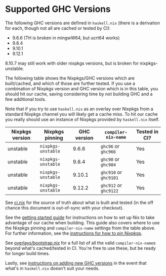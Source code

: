 # Supported GHC Versions

The following GHC versions are defined in `haskell.nix` (there is a derivation
for each, though not all are cached or tested by CI):

- 9.6.6 (TH is broken in mingwW64, but ucrt64 works)
- 9.8.4
- 9.10.1
- 9.12.1

8.10.7 may still work with older nixpkgs versions, but is broken for
nixpkgs-unstable.

The following table shows the Nixpkgs/GHC versions which are built/cached, and
which of those are further tested.  If you use a combination of Nixpkgs version
and GHC version which is in this table, you should hit our cache, saving
considering time by not building GHC and a few additional tools.

Note that if you try to use `haskell.nix` as an overlay over Nixpkgs from a
standard Nixpkgs channel you will likely get a cache miss.  To hit our cache you
really should use an instance of Nixpkgs provided by `haskell.nix` itself.

| Nixpkgs version  | Nixpkgs pinning    | GHC version | `compiler-nix-name`   | Tested in CI? |
|------------------|--------------------|-------------|-----------------------|---------------|
| unstable         | `nixpkgs-unstable` | 9.6.6       | `ghc96` or `ghc966`   | Yes           |
| unstable         | `nixpkgs-unstable` | 9.8.4       | `ghc98` or `ghc984`   | Yes           |
| unstable         | `nixpkgs-unstable` | 9.10.1      | `ghc910` or `ghc9101` | Yes           |
| unstable         | `nixpkgs-unstable` | 9.12.2      | `ghc912` or `ghc9122` | Yes           |

See [ci.nix](https://github.com/input-output-hk/haskell.nix/blob/master/ci.nix)
for the source of truth about what is built and tested (in the off chance this
document is out-of-sync with your checkout).

See the [getting started guide](../tutorials/getting-started.md) for
instructions on how to set up Nix to take advantage of our cache when building.
This guide also covers where to use the Nixpkgs pinning and `compiler-nix-name`
settings from the table above.  For further information, see the [instructions
for how to pin Nixpkgs](../dev/nixpkgs-pin.md).

See
[overlays/bootstrap.nix](https://github.com/input-output-hk/haskell.nix/blob/master/overlays/bootstrap.nix)
for a full list of all the valid `compiler-nix-name`s beyond what's
cached/tested in CI.  You're free to use these, but be ready for longer build
times.

Lastly, see [instructions on adding new GHC versions](../dev/adding-new-ghc.md)
in the event that what's in `haskell.nix` doesn't suit your needs.
